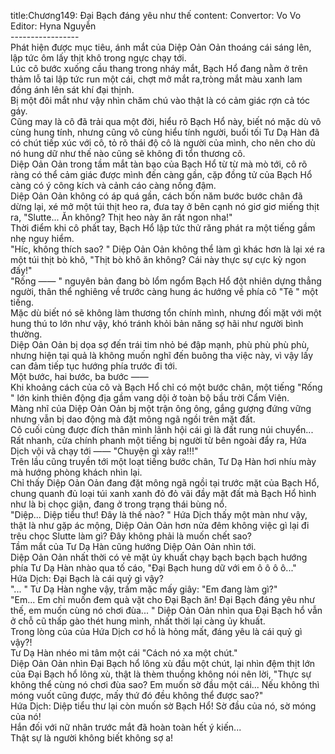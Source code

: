 title:Chương149: Đại Bạch đáng yêu như thế
content:
Convertor: Vo Vo<br>Editor: Hyna Nguyễn<br>-----------------<br>Phát hiện được mục tiêu, ánh mắt của Diệp Oản Oản thoáng cái sáng lên, lập tức ôm lấy thịt khô trong ngực chạy tới.<br>Lúc cô bước xuống cầu thang trong nháy mắt, Bạch Hổ đang nằm ở trên thảm lỗ tai lập tức run một cái, chợt mở mắt ra,tròng mắt màu xanh lam đồng ánh lên sát khí đại thịnh.<br>Bị một đôi mắt như vậy nhìn chăm chú vào thật là có cảm giác rợn cả tóc gáy.<br>Cũng may là cô đã trải qua một đời, hiểu rõ Bạch Hổ này, biết nó mặc dù vô cùng hung tính, nhưng cũng vô cùng hiểu tính người, buổi tối Tư Dạ Hàn đã có chút tiếp xúc với cô, tỏ rõ thái độ cô là người của mình, cho nên cho dù nó hung dữ như thế nào cũng sẽ không đi tổn thương cô.<br>Diệp Oản Oản trong tầm mắt tàn bạo của Bạch Hổ từ từ mà mò tới, cô rõ ràng có thể cảm giác được mình đến càng gần, cặp đồng tử của Bạch Hổ càng có ý công kích và cảnh cáo càng nồng đậm.<br>Diệp Oản Oản không có áp quá gần, cách bốn năm bước bước chân đã dừng lại, xé mở một túi thịt heo ra, đưa tay ở bên cạnh nó giơ giơ miếng thịt ra, "Slutte... Ăn không? Thịt heo này ăn rất ngon nha!"<br>Thời điểm khi cô phất tay, Bạch Hổ lập tức thử răng phát ra một tiếng gầm nhẹ nguy hiểm.<br>"Híc, không thích sao? " Diệp Oản Oản không thể làm gì khác hơn là lại xé ra một túi thịt bò khô, "Thịt bò khô ăn không? Cái này thực sự cực kỳ ngon đấy!"<br>"Rống —— " nguyên bản đang bò lổm ngổm Bạch Hổ đột nhiên dựng thẳng người, thân thể nghiêng về trước càng hung ác hướng về phía cô "Tê " một tiếng.<br>Mặc dù biết nó sẽ không làm thương tổn chính mình, nhưng đối mặt với một hung thú to lớn như vậy, khó tránh khỏi bản năng sợ hãi như người bình thường.<br>Diệp Oản Oản bị dọa sợ đến trái tim nhỏ bé đập mạnh, phù phù phù phù, nhưng hiện tại quả là không muốn nghĩ đến buông tha việc này, vì vậy lấy can đảm tiếp tục hướng phía trước đi tới.<br>Một bước, hai bước, ba bước ——<br>Khi khoảng cách của cô và Bạch Hổ chỉ có một bước chân, một tiếng "Rống " lớn kinh thiên động địa gầm vang dội ở toàn bộ bầu trời Cẩm Viên.<br>Màng nhĩ của Diệp Oản Oản bj một trận ông ông, gắng gượng đứng vững nhưng vẫn bị dao động mà đặt mông ngã ngồi trên mặt đất.<br>Cô cuối cùng được đích thân mình lãnh hội cái gì là đất rung núi chuyển...<br>Rất nhanh, cửa chính phanh một tiếng bị người từ bên ngoài đẩy ra, Hứa Dịch vội vã chạy tới —— "Chuyện gì xảy ra!!!"<br>Trên lầu cũng truyền tới một loạt tiếng bước chân, Tư Dạ Hàn hơi nhíu mày mà hướng phòng khách nhìn lại.<br>Chỉ thấy Diệp Oản Oản đang đặt mông ngã ngồi tại trước mặt của Bạch Hổ, chung quanh đủ loại túi xanh xanh đỏ đỏ vãi đầy mặt đất mà Bạch Hổ hình như là bị chọc giận, đang ở trong trạng thái bùng nổ.<br>"Diệp... Diệp tiểu thư! Đây là thế nào? " Hứa Dịch thấy một màn như vậy, thật là như gặp ác mộng, Diệp Oản Oản hơn nửa đêm không việc gì lại đi trêu chọc Slutte làm gì? Đây không phải là muốn chết sao?<br>Tầm mắt của Tư Dạ Hàn cũng hướng Diệp Oản Oản nhìn tới.<br>Diệp Oản Oản nhất thời có vẻ mặt ủy khuất chạy bạch bạch bạch hướng phía Tư Dạ Hàn nhào qua tố cáo, "Đại Bạch hung dữ với em ô ô ô ô..."<br>Hứa Dịch: Đại Bạch là cái quỷ gì vậy?<br>"... " Tư Dạ Hàn nghe vậy, trầm mặc mấy giây: "Em đang làm gì?"<br>"Em... Em chỉ muốn đem quà vặt cho Đại Bạch ăn! Đại Bạch đáng yêu như thế, em muốn cùng nó chơi đùa... " Diệp Oản Oản nhìn qua Đại Bạch hổ vẫn ở chỗ cũ thấp gào thét hung mình, nhất thời lại càng ủy khuất.<br>Trong lòng của của Hứa Dịch cơ hồ là hỏng mất, đáng yêu là cái quỷ gì vậy?!<br>Tư Dạ Hàn nhéo mi tâm một cái "Cách nó xa một chút."<br>Diệp Oản Oản nhìn Đại Bạch hổ lông xù đầu một chút, lại nhìn đệm thịt lớn của Đại Bạch hổ lông xù, thật là thèm thuồng không nói nên lời, "Thực sự không thể cùng nó chơi đùa sao? Em muốn sờ đầu một cái... Nếu không thì móng vuốt cũng được, mấy thứ đó đều không thể được sao?"<br>Hứa Dịch: Diệp tiểu thư lại còn muốn sờ Bạch Hổ! Sờ đầu của nó, sờ móng của nó!<br>Hắn đối với nữ nhân trước mắt đã hoàn toàn hết ý kiến...<br>Thật sự là người không biết không sợ a!